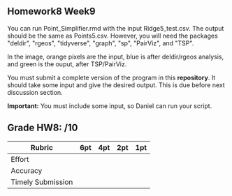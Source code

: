 ## Homework8 Week9

You can run Point_Simplifier.rmd with the input Ridge5_test.csv. The output should be the same as Points5.csv.
However, you will need the packages "deldir", "rgeos", "tidyverse", "graph", "sp", "PairViz", and "TSP".

In the image, orange pixels are the input, blue is after deldir/rgeos analysis, and green is the ouput, after TSP/PairViz.


You must submit a complete version of the program in this **repository**. 
It should take some input and give the desired output.
This is due before next discussion section.

**Important:** You must include some input, so Daniel can run your script.  

## Grade HW8: /10

| **Rubric** | **6pt** | **4pt** | **2pt** | **1pt** |
| --- | ---| --- | --- | --- |
| Effort | | | | |
| Accuracy | | | | |
| Timely Submission | | | | |
